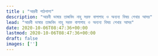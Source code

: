 ```yaml
---
title : "আরবী পাঠশালা"
description: "আরবী ভাষার তাজবিদ নাহু সরফ বালাগাহ ও অন্যন্য বিষয় শেখার আসর"
lead: "আরবী ভাষার তাজবিদ নাহু সরফ বালাগাহ ও অন্যন্য বিষয় শেখার আসর"
date: 2020-10-06T08:47:36+00:00
lastmod: 2020-10-06T08:47:36+00:00
draft: false
images: ['']
---
```

